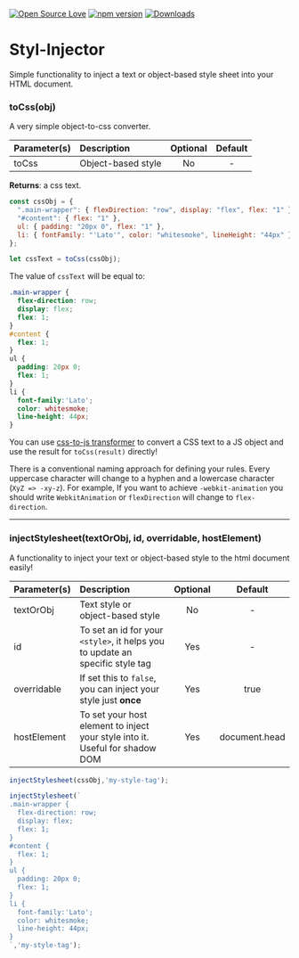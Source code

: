 [![Open Source Love](https://badges.frapsoft.com/os/mit/mit.svg?v=102)](https://opensource.org/licenses/MIT)
[![npm version](https://badge.fury.io/js/styl-injector.svg)](https://badge.fury.io/js/styl-injector)
[![Downloads](https://img.shields.io/npm/dm/styl-injector.svg)](https://www.npmjs.com/package/styl-injector)

# Styl-Injector 
Simple functionality to inject a text or object-based style sheet into your HTML document.

### toCss(obj)

A very simple object-to-css converter.

| Parameter(s) |      Description      |  Optional | Default |
|----------|:-------------|:------:|:------:|
| toCss |  Object-based style | No | - |

**Returns**: a css text.

```javascript
const cssObj = {
  ".main-wrapper": { flexDirection: "row", display: "flex", flex: "1" },
  "#content": { flex: "1" },
  ul: { padding: "20px 0", flex: "1" },
  li: { fontFamily: "'Lato'", color: "whitesmoke", lineHeight: "44px" }
};

let cssText = toCss(cssObj);
```

The value of `cssText` will be equal to:
 
```css
.main-wrapper {
  flex-direction: row;
  display: flex;
  flex: 1;
}
#content {
  flex: 1;
}
ul {
  padding: 20px 0;
  flex: 1;
}
li {
  font-family:'Lato';
  color: whitesmoke;
  line-height: 44px;
}
```

You can use [css-to-js transformer](https://transform.tools/css-to-js) to convert a CSS text to a JS object and use the result for `toCss(result)` directly!

There is a conventional naming approach for defining your rules. Every uppercase character will change to a hyphen and a lowercase character (`XyZ => -xy-z`). For example, If you want to achieve `-webkit-animation` you should write `WebkitAnimation` or `flexDirection` will change to `flex-direction`.

---

### injectStylesheet(textOrObj, id, overridable, hostElement)

A functionality to inject your text or object-based style to the html document easily!


| Parameter(s) |      Description      |  Optional | Default |
|----------|:-------------|:------:|:------:|
| textOrObj |  Text style or object-based style | No | - |
| id |  To set an id for your `<style>`, it helps you to update an specific style tag | Yes | - |
| overridable |  If set this to `false`, you can inject your style just **once** | Yes | true |
| hostElement |  To set your host element to inject your style into it. Useful for shadow DOM | Yes | document.head |


```javascript
injectStylesheet(cssObj,'my-style-tag');

injectStylesheet(`
.main-wrapper {
  flex-direction: row;
  display: flex;
  flex: 1;
}
#content {
  flex: 1;
}
ul {
  padding: 20px 0;
  flex: 1;
}
li {
  font-family:'Lato';
  color: whitesmoke;
  line-height: 44px;
}
`,'my-style-tag');

```
